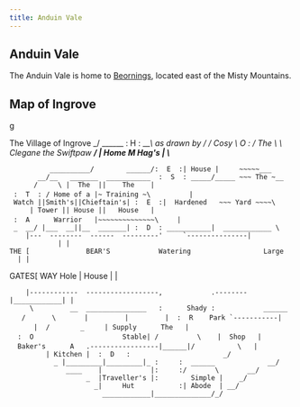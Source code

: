 ```yaml
---
title: Anduin Vale
---
```


## Anduin Vale

The Anduin Vale is home to [Beornings](Beorning "wikilink"), located
east of the Misty Mountains.

## Map of Ingrove

<nowiki>g

The Village of Ingrove _/ ______ : H : _____\\_ as drawn by
_/ / Cosy \\ O : / The \\ \\__ Clegane the Swiftpaw __/ \| Home M
Hag's \| \\___

`          __________/        ______/:  E  :| House |     ~~~~~___`
`       __/__   _______  ___________  :  S  : _____/_____ ~~~ The ~__`
`      /     \ |  The  ||    The    | :  T  : / Home of a |~ Training ~\    `
`     | Watch ||Smith's||Chieftain's| :  E  :|  Hardened   ~~~ Yard ~~~~\`
`     | Tower || House ||   House   | :  A      Warrior   |~~~~~~~~~~~~~~\`
`    | _  __/ |___  __||__  _______| :  D  : ___________|  ____________ \`
``     |---  --------  ------  ---------'     `---------------|            | | ``
`THE [              BEAR'S            Watering                  Large    | |`

GATES\[ WAY Hole \| House \| \|

`    |------------  ------------------,            .--------|____________| |`
`     \         __  _______________   :      Shady :            ______    /`
``       \       |         |         |  :  R    Park `-----------|      |  / ``
`       _     | Supply      The   |  :  O                      Stable| /`
`         \    |  Shop   |  Baker's      A   .-----------------|______|/`
`          \   |         | Kitchen |  :  D   :                       _/`
`           _ |_________|_________|_ :     :  ______             __/`
`              ____    |            |:     :/       \       __/`
`                   _  |Traveller's |:        Simple |    _/  `
`                     _|     Hut           :| Abode  | __/`
`                       ____________|______________/_/`

</pre>